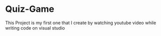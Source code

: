 # Quiz-Game
This Project is my first one that I create by watching youtube video while writing code on visual studio
